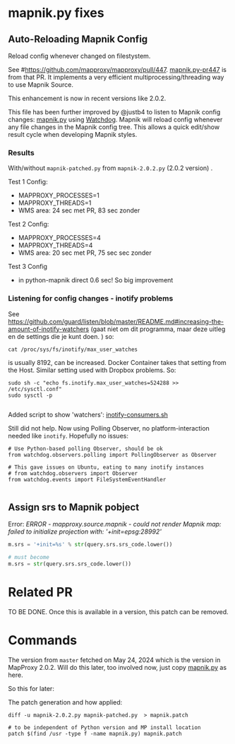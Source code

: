 # mapnik.py fixes

## Auto-Reloading Mapnik Config

Reload config whenever changed on filestystem.

See #https://github.com/mapproxy/mapproxy/pull/447.
[mapnik.py-pr447](mapnik-pr447.py) is from that PR. 
It implements a very efficient multiprocessing/threading
way to use Mapnik Source.

This enhancement is now in recent versions like 2.0.2.

This file has been further improved by @justb4 to listen to Mapnik config 
changes: [mapnik.py](mapnik.py) using [Watchdog](https://github.com/gorakhargosh/watchdog).
Mapnik will reload config whenever any file changes in the Mapnik config tree.
This allows a quick edit/show result cycle when developing Mapnik styles.

### Results

With/without `mapnik-patched.py` from `mapnik-2.0.2.py` (2.0.2 version) .

Test 1 Config:

- MAPPROXY_PROCESSES=1
- MAPPROXY_THREADS=1
- WMS area: 24 sec met PR, 83 sec zonder

Test 2 Config:

- MAPPROXY_PROCESSES=4
- MAPPROXY_THREADS=4
- WMS area:  20 sec met PR,  75 sec sec zonder

Test 3 Config 
- in python-mapnik direct 0.6 sec! So big improvement

### Listening for config changes - inotify problems

See  
https://github.com/guard/listen/blob/master/README.md#increasing-the-amount-of-inotify-watchers (gaat niet om dit programma, maar deze uitleg en de settings die je kunt doen. )
so:

`cat /proc/sys/fs/inotify/max_user_watches`

is usually 8192, can be increased.
Docker Container takes that setting from the Host.
Similar setting used with Dropbox problems.
So:

```
sudo sh -c "echo fs.inotify.max_user_watches=524288 >> /etc/sysctl.conf"
sudo sysctl -p


```
Added script to show 'watchers': [inotify-consumers.sh](inotify-consumers.sh)

Still did not help. Now using Polling Observer, 
no platform-interaction needed like `inotify`.
Hopefully no issues:

```
# Use Python-based polling Observer, should be ok
from watchdog.observers.polling import PollingObserver as Observer

# This gave issues on Ubuntu, eating to many inotify instances
# from watchdog.observers import Observer
from watchdog.events import FileSystemEventHandler


```

## Assign srs to Mapnik pobject

Error: *ERROR - mapproxy.source.mapnik - could not render Mapnik map: failed to initialize projection with: '+init=epsg:28992'*

```python
m.srs = '+init=%s' % str(query.srs.srs_code.lower())

# must become
m.srs = str(query.srs.srs_code.lower())

```
# Related PR

TO BE DONE.
Once this is available in a version, this patch can be removed.

# Commands

The version from `master` fetched on May 24, 2024 which is the version in MapProxy 2.0.2.
Will do this later, too involved now, just copy [mapnik.py](mapnik.py) as here.

So this for later:

The patch generation and how applied:
``` 
diff -u mapnik-2.0.2.py mapnik-patched.py  > mapnik.patch

# to be independent of Python version and MP install location
patch $(find /usr -type f -name mapnik.py) mapnik.patch
```

